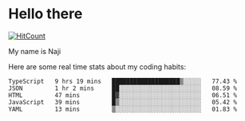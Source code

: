 # Hello there

[![HitCount](http://hits.dwyl.com/na-ji/na-ji.svg)](https://youtu.be/dQw4w9WgXcQ)

My name is Naji

Here are some real time stats about my coding habits:

<!--START_SECTION:waka-->
```text
TypeScript   9 hrs 19 mins   ███████████████████▒░░░░░   77.43 % 
JSON         1 hr 2 mins     ██░░░░░░░░░░░░░░░░░░░░░░░   08.59 % 
HTML         47 mins         █▓░░░░░░░░░░░░░░░░░░░░░░░   06.51 % 
JavaScript   39 mins         █▒░░░░░░░░░░░░░░░░░░░░░░░   05.42 % 
YAML         13 mins         ▒░░░░░░░░░░░░░░░░░░░░░░░░   01.83 % 
```
<!--END_SECTION:waka-->
